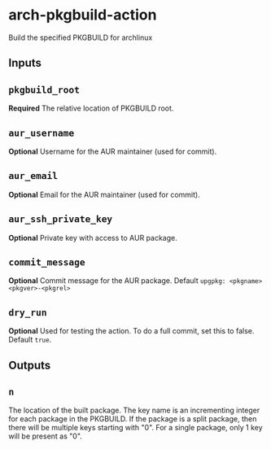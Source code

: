 # arch-pkgbuild-action

Build the specified PKGBUILD for archlinux

## Inputs

## `pkgbuild_root`

**Required** The relative location of PKGBUILD root.

## `aur_username`

**Optional** Username for the AUR maintainer (used for commit).

## `aur_email`

**Optional** Email for the AUR maintainer (used for commit).

## `aur_ssh_private_key`

**Optional** Private key with access to AUR package.

## `commit_message`

**Optional** Commit message for the AUR package. Default `upgpkg: <pkgname> <pkgver>-<pkgrel>`

## `dry_run`

**Optional** Used for testing the action. To do a full commit, set this to false. Default `true`.

## Outputs

## `n`

The location of the built package. The key name is an incrementing integer for each package in the PKGBUILD. If the package is a split package, then there will be multiple keys starting with "0". For a single package, only 1 key will be present as "0".
